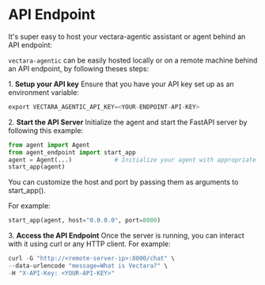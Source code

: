 # API Endpoint

It\'s super easy to host your vectara-agentic assistant or agent behind
an API endpoint:

`vectara-agentic` can be easily hosted locally or on a remote machine
behind an API endpoint, by following theses steps:

1\. **Setup your API key** Ensure that you have your API key set up as
an environment variable:

``` python
export VECTARA_AGENTIC_API_KEY=<YOUR-ENDPOINT-API-KEY>
```

2\. **Start the API Server** Initialize the agent and start the FastAPI
server by following this example:

``` python
from agent import Agent
from agent_endpoint import start_app
agent = Agent(...)            # Initialize your agent with appropriate parameters
start_app(agent)
```

You can customize the host and port by passing them as arguments to
start_app().

For example:

``` python
start_app(agent, host="0.0.0.0", port=8000)
```

3\. **Access the API Endpoint** Once the server is running, you can
interact with it using curl or any HTTP client. For example:

``` python
curl -G "http://<remote-server-ip>:8000/chat" \
--data-urlencode "message=What is Vectara?" \
-H "X-API-Key: <YOUR-API-KEY>"
```
